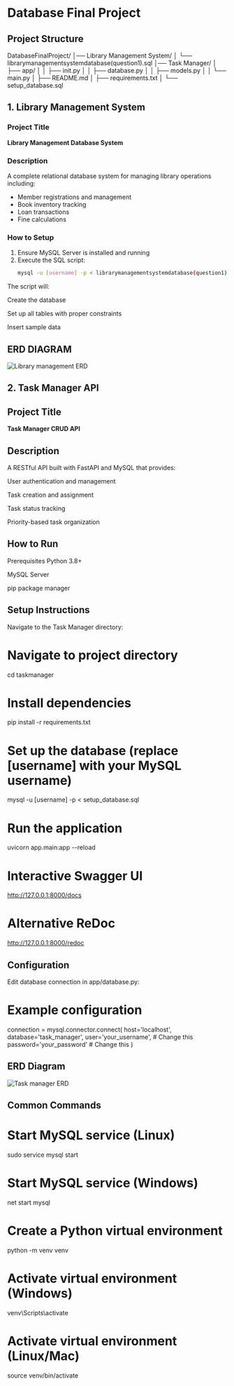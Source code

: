 # Database Final Project

## Project Structure
DatabaseFinalProject/
│── Library Management System/
│ └── librarymanagementsystemdatabase(question1).sql
│── Task Manager/
│ ├── app/
│ │ ├── init.py
│ │ ├── database.py
│ │ ├── models.py
│ │ └── main.py
│ ├── README.md
│ ├── requirements.txt
│ └── setup_database.sql


## 1. Library Management System

### Project Title
**Library Management Database System**

### Description
A complete relational database system for managing library operations including:
- Member registrations and management
- Book inventory tracking
- Loan transactions
- Fine calculations

### How to Setup
1. Ensure MySQL Server is installed and running
2. Execute the SQL script:
   ```bash
   mysql -u [username] -p < librarymanagementsystemdatabase(question1).sql

The script will:

Create the database

Set up all tables with proper constraints

Insert sample data

## ERD DIAGRAM
![Library management ERD](https://github.com/user-attachments/assets/0845b483-06a9-4dc2-9a2c-be25552b8c11)


## 2. Task Manager API
## Project Title
**Task Manager CRUD API**

## Description
A RESTful API built with FastAPI and MySQL that provides:

User authentication and management

Task creation and assignment

Task status tracking

Priority-based task organization

## How to Run
Prerequisites
Python 3.8+

MySQL Server

pip package manager

## Setup Instructions
Navigate to the Task Manager directory:
# Navigate to project directory
cd taskmanager

# Install dependencies
pip install -r requirements.txt

# Set up the database (replace [username] with your MySQL username)
mysql -u [username] -p < setup_database.sql

# Run the application
uvicorn app.main:app --reload
# Interactive Swagger UI
http://127.0.0.1:8000/docs

# Alternative ReDoc
http://127.0.0.1:8000/redoc

## Configuration
Edit database connection in app/database.py:
# Example configuration
connection = mysql.connector.connect(
    host='localhost',
    database='task_manager',
    user='your_username',  # Change this
    password='your_password'  # Change this
)

## ERD Diagram

![Task manager ERD](https://github.com/user-attachments/assets/947bee6e-6bff-45d4-921a-0e0fa7b9d147)

## Common Commands
# Start MySQL service (Linux)
sudo service mysql start

# Start MySQL service (Windows)
net start mysql

# Create a Python virtual environment
python -m venv venv

# Activate virtual environment (Windows)
venv\Scripts\activate

# Activate virtual environment (Linux/Mac)
source venv/bin/activate





